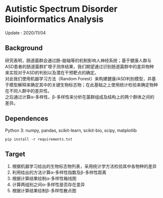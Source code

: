 # Autistic Spectrum Disorder Bioinformatics Analysis
Update : 2020/11/04

## Background
研究表明，肠道菌群会通过肠-脑轴等的机制影响人神经系统；基于健康人群与ASD患者的肠道菌群扩增子测序结果，我们期望通过识别肠道菌群中的差异物种来实现对于ASD的判别以及潜在干预靶点的确定。  
对此我们使用机器学习方法（Random Forest）来构建健康/ASD判别模型，并基于模型解释来确定其中的关键生物标志物；在此基础之上使用统计检验来确定物种在不同人群中的差异性。  
之后通过计算α-多样性，β-多样性来分析在菌群组成及结构上的两个群体之间的差异。  
  
## Dependences
Python 3: numpy, pandas, scikit-learn, scikit-bio, scipy, matplotlib

	pip install -r requirements.txt

## Target
1. 根据机器学习给出的生物标志物列表，采用统计学方法检验其中各物种的差异  
2. 利用给出的方法计算α-多样性指数及β-多样性距离  
3. 根据计算结果绘制α-多样性箱线图  
4. 计算两组别之间α-多样性是否存在差异  
5. 根据计算结果绘制β-多样性散点图  
